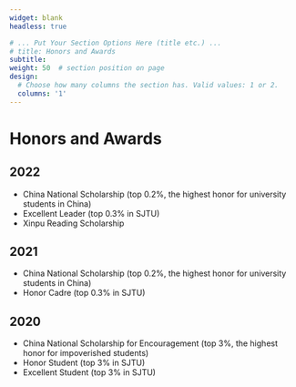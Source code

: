 ```yaml
---
widget: blank
headless: true

# ... Put Your Section Options Here (title etc.) ...
# title: Honors and Awards
subtitle:
weight: 50  # section position on page
design:
  # Choose how many columns the section has. Valid values: 1 or 2.
  columns: '1'
---
```


# Honors and Awards
## 2022
-	China National Scholarship (top 0.2%, the highest honor for university students in China)
- Excellent Leader (top 0.3% in SJTU)
- Xinpu Reading Scholarship
## 2021
- China National Scholarship (top 0.2%, the highest honor for university students in China)
- Honor Cadre (top 0.3% in SJTU)
## 2020
- China National Scholarship for Encouragement (top 3%, the highest honor for impoverished students)
- Honor Student (top 3% in SJTU)
- Excellent Student (top 3% in SJTU)